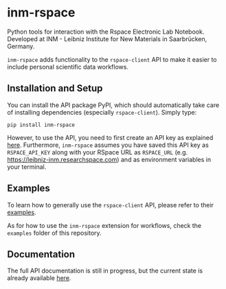 # inm-rspace

Python tools for interaction with the Rspace Electronic Lab Notebook. Developed at INM - Leibniz Institute for New Materials in Saarbrücken, Germany.

`inm-rspace` adds functionality to the `rspace-client` API to make it easier to include personal scientific data workflows.


## Installation and Setup

You can install the API package PyPI, which should automatically take care of installing dependencies (especially `rspace-client`). Simply type:

`pip install inm-rspace`

However, to use the API, you need to first create an API key as explained [here](https://documentation.researchspace.com/article/v0dxtfvj7u-rspace-api-introduction).
Furthermore, `inm-rspace` assumes you have saved this API key as `RSPACE_API_KEY` along with your RSpace URL as `RSPACE_URL` (e.g. https://leibniz-inm.researchspace.com) and as environment variables in your terminal.

## Examples

To learn how to generally use the `rspace-client` API, please refer to their [examples](https://github.com/rspace-os/rspace-client-python/tree/master/examples).

As for how to use the `inm-rspace` extension for workflows, check the `examples` folder of this repository.


## Documentation

The full API documentation is still in progress, but the current state is already available [here](https://sintharic.github.io/inm-rspace/).
